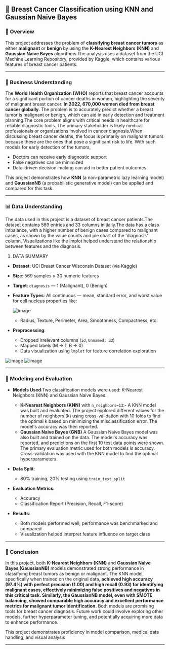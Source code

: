 
## 🧬 Breast Cancer Classification using KNN and Gaussian Naive Bayes

### 🧩 Overview
This project addresses the problem of **classifying breast cancer tumors** as either **malignant** or **benign** by using the **K-Nearest Neighbors (KNN)** and **Gaussian Naive Bayes** algorithms.The analysis uses a dataset from the UCI Machine Learning Repository, provided by Kaggle, which contains various features of breast cancer patients.

---

### 💼 Business Understanding

The **World Health Organization (WHO)** reports that breast cancer accounts for a significant portion of cancer deaths in women, highlighting the severity of malignant breast cancer. **In 2022, 670,000 women died from breast cancer globally**. The problem is to accurately predict whether a breast tumor is malignant or benign, which can aid in early detection and treatment planning.The core problem aligns with critical needs in healthcare for reliable diagnostic tools. The primary stakeholder is likely medical professionals or organizations involved in cancer diagnosis.When discussing breast cancer deaths, the focus is primarily on malignant tumors because these are the ones that pose a significant risk to life. With such models for early detection of the tumors, 

* Doctors can receive early diagnostic support
* False negatives can be minimized
* Data-driven decision-making can aid in better patient outcomes

This project demonstrates how **KNN** (a non-parametric lazy learning model) and **GaussianNB** (a probabilistic generative model) can be applied and compared for this task.

---

### 📊 Data Understanding
The data used in this project is a dataset of breast cancer patients.The dataset contains 569 entries and 33 columns initially.The data has a class imbalance, with a higher number of benign cases compared to malignant cases, as shown by the value counts and pie chart of the 'diagnosis' column. Visualizations like the lmplot helped understand the relationship between features and the diagnosis.

1. DATA SUMMARY

* **Dataset**: UCI Breast Cancer Wisconsin Dataset (via Kaggle)
* **Size**: 569 samples × 30 numeric features
* **Target**: `diagnosis` — 1 (Malignant), 0 (Benign)
* **Feature Types**: All continuous — mean, standard error, and worst value for cell nucleus properties like:

     ![image](https://github.com/user-attachments/assets/5864b1fe-4829-4f2b-83e4-fc6487f8c635)

  * Radius, Texture, Perimeter, Area, Smoothness, Compactness, etc.
* **Preprocessing**:

  * Dropped irrelevant columns (`id`, `Unnamed: 32`)
  * Mapped labels (M → 1, B → 0)
  * Data visualization using `lmplot` for feature correlation exploration
 
![image](https://github.com/user-attachments/assets/86f241b3-e587-4c07-8dd8-d04f5a932e21)
![image](https://github.com/user-attachments/assets/b94816a7-827e-4ca9-9377-52a3b26a3e79)





---

### 🤖 Modeling and Evaluation

* **Models Used**:Two classification models were used: K-Nearest Neighbors (KNN) and Gaussian Naive Bayes.
  * **K-Nearest Neighbors (KNN)** with `n_neighbors=13`:- A KNN model was built and evaluated. The project explored different values for the number of neighbors (k) using cross-validation with 10 folds to find the optimal k based on minimizing the misclassification error. The model's accuracy was then reported.
  * **Gaussian Naive Bayes (GNB)** A Gaussian Naive Bayes model was also built and trained on the data. The model's accuracy was reported, and predictions on the first 10 test data points were shown.
The primary evaluation metric used for both models is accuracy. Cross-validation was used with the KNN model to find the optimal hyperparameters.

* **Data Split**:

  * 80% training, 20% testing using `train_test_split`
* **Evaluation Metrics**:

  * Accuracy
  * Classification Report (Precision, Recall, F1-score)
    
* **Results**:

  * Both models performed well; performance was benchmarked and compared
  * Visualization helped interpret feature influence on target class

---

### 📌 Conclusion

In this project, both **K-Nearest Neighbors (KNN)** and **Gaussian Naive Bayes (GaussianNB)** models demonstrated strong performance in classifying breast tumors as benign or malignant. The KNN model, specifically when trained on the original data, **achieved high accuracy (97.4%) with perfect precision (1.00) and high recall (0.93) for identifying malignant cases, effectively minimizing false positives and negatives in this critical task. Similarly, the GaussianNB model, even with SMOTE balancing, showed comparable high accuracy and excellent performance metrics for malignant tumor identification.** Both models are promising tools for breast cancer diagnosis. Future work could involve exploring other models, further hyperparameter tuning, and potentially acquiring more data to enhance performance.

This project demonstrates proficiency in model comparison, medical data handling, and visual analysis

---


